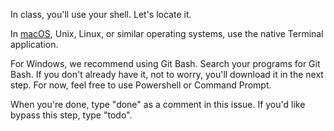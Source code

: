 In class, you'll use your shell. Let's locate it. 

In [macOS](https://support.apple.com/guide/terminal/open-or-quit-terminal-apd5265185d-f365-44cb-8b09-71a064a42125/mac), Unix, Linux, or similar operating systems, use the native Terminal application.

For Windows, we recommend using Git Bash. Search your programs for Git Bash. If you don't already have it, not to worry, you'll download it in the next step. For now, feel free to use Powershell or Command Prompt. 

When you're done, type "done" as a comment in this issue. If you'd like bypass this step, type "todo". 